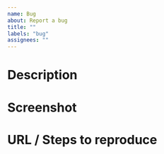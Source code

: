 ```yaml
---
name: Bug
about: Report a bug
title: ""
labels: "bug"
assignees: ""
---
```


# Description

# Screenshot

# URL / Steps to reproduce
